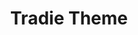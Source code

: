 ---
title: Tradie Theme
client: SuperFastBusiness
url: http://tradie.viewwebsiteexamples.com
image: /assets/images/tradie-theme.png
thumbnail: /assets/images/thumbs/tradie-theme.png
categories:
    - wordpress
    - design
---